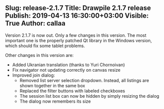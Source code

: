 Slug: release-2.1.7
Title: Drawpile 2.1.7 release
Publish: 2019-04-13 16:30:00+03:00
Visible: True
Author: callaa
---

Version 2.1.7 is now out. Only a few changes in this version. The most important
one is the properly patched Qt library in the Windows version, which should fix some
tablet problems.

Other changes in this version are:

 * Added Ukranian translation (thanks to Yuri Chornoivan)
 * Fix navigator not updating correctly on canvas resize
 * Improved join dialog:
   * Removed list server selection dropdown. Instead, all listings are shown together in the same box
   * Replaced the filter buttons with labeled checkboxes
   * The session list box can now be hidden by simply resizing the dialog
   * The dialog now remembers its size

